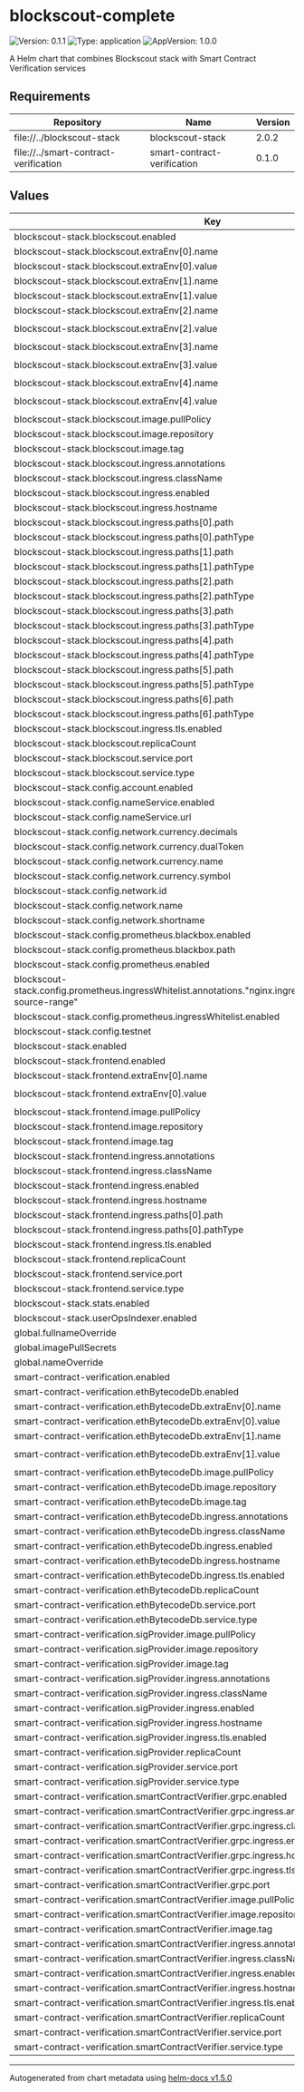 # blockscout-complete

![Version: 0.1.1](https://img.shields.io/badge/Version-0.1.1-informational?style=flat-square) ![Type: application](https://img.shields.io/badge/Type-application-informational?style=flat-square) ![AppVersion: 1.0.0](https://img.shields.io/badge/AppVersion-1.0.0-informational?style=flat-square)

A Helm chart that combines Blockscout stack with Smart Contract Verification services

## Requirements

| Repository | Name | Version |
|------------|------|---------|
| file://../blockscout-stack | blockscout-stack | 2.0.2 |
| file://../smart-contract-verification | smart-contract-verification | 0.1.0 |

## Values

| Key | Type | Default | Description |
|-----|------|---------|-------------|
| blockscout-stack.blockscout.enabled | bool | `true` |  |
| blockscout-stack.blockscout.extraEnv[0].name | string | `"VERIFY_WITH_ETHBYTECODE_DB_ENABLED"` |  |
| blockscout-stack.blockscout.extraEnv[0].value | string | `"true"` |  |
| blockscout-stack.blockscout.extraEnv[1].name | string | `"SMART_CONTRACT_VERIFIER_ENABLED"` |  |
| blockscout-stack.blockscout.extraEnv[1].value | string | `"true"` |  |
| blockscout-stack.blockscout.extraEnv[2].name | string | `"SMART_CONTRACT_VERIFIER_URL"` |  |
| blockscout-stack.blockscout.extraEnv[2].value | string | `"http://$(RELEASE_NAME)-smart-contract-verification-verifier:8050"` |  |
| blockscout-stack.blockscout.extraEnv[3].name | string | `"SMART_CONTRACT_VERIFIER_GRPC_URL"` |  |
| blockscout-stack.blockscout.extraEnv[3].value | string | `"$(RELEASE_NAME)-smart-contract-verification-verifier:8051"` |  |
| blockscout-stack.blockscout.extraEnv[4].name | string | `"ETH_BYTECODE_DB_URL"` |  |
| blockscout-stack.blockscout.extraEnv[4].value | string | `"http://$(RELEASE_NAME)-smart-contract-verification-eth-bytecode-db:8050"` |  |
| blockscout-stack.blockscout.image.pullPolicy | string | `"IfNotPresent"` |  |
| blockscout-stack.blockscout.image.repository | string | `"blockscout/blockscout"` |  |
| blockscout-stack.blockscout.image.tag | string | `"latest"` |  |
| blockscout-stack.blockscout.ingress.annotations | object | `{}` |  |
| blockscout-stack.blockscout.ingress.className | string | `"nginx"` |  |
| blockscout-stack.blockscout.ingress.enabled | bool | `true` |  |
| blockscout-stack.blockscout.ingress.hostname | string | `"blockscout.example.com"` |  |
| blockscout-stack.blockscout.ingress.paths[0].path | string | `"/api"` |  |
| blockscout-stack.blockscout.ingress.paths[0].pathType | string | `"Prefix"` |  |
| blockscout-stack.blockscout.ingress.paths[1].path | string | `"/socket"` |  |
| blockscout-stack.blockscout.ingress.paths[1].pathType | string | `"Prefix"` |  |
| blockscout-stack.blockscout.ingress.paths[2].path | string | `"/sitemap.xml"` |  |
| blockscout-stack.blockscout.ingress.paths[2].pathType | string | `"Prefix"` |  |
| blockscout-stack.blockscout.ingress.paths[3].path | string | `"/public-metrics"` |  |
| blockscout-stack.blockscout.ingress.paths[3].pathType | string | `"Prefix"` |  |
| blockscout-stack.blockscout.ingress.paths[4].path | string | `"/auth/auth0"` |  |
| blockscout-stack.blockscout.ingress.paths[4].pathType | string | `"Exact"` |  |
| blockscout-stack.blockscout.ingress.paths[5].path | string | `"/auth/auth0/callback"` |  |
| blockscout-stack.blockscout.ingress.paths[5].pathType | string | `"Exact"` |  |
| blockscout-stack.blockscout.ingress.paths[6].path | string | `"/auth/logout"` |  |
| blockscout-stack.blockscout.ingress.paths[6].pathType | string | `"Exact"` |  |
| blockscout-stack.blockscout.ingress.tls.enabled | bool | `true` |  |
| blockscout-stack.blockscout.replicaCount | int | `1` |  |
| blockscout-stack.blockscout.service.port | int | `80` |  |
| blockscout-stack.blockscout.service.type | string | `"ClusterIP"` |  |
| blockscout-stack.config.account.enabled | bool | `false` |  |
| blockscout-stack.config.nameService.enabled | bool | `false` |  |
| blockscout-stack.config.nameService.url | string | `""` |  |
| blockscout-stack.config.network.currency.decimals | int | `18` |  |
| blockscout-stack.config.network.currency.dualToken | bool | `false` |  |
| blockscout-stack.config.network.currency.name | string | `"Ether"` |  |
| blockscout-stack.config.network.currency.symbol | string | `"ETH"` |  |
| blockscout-stack.config.network.id | int | `1` |  |
| blockscout-stack.config.network.name | string | `"Ether"` |  |
| blockscout-stack.config.network.shortname | string | `"Ether"` |  |
| blockscout-stack.config.prometheus.blackbox.enabled | bool | `true` |  |
| blockscout-stack.config.prometheus.blackbox.path | string | `"/api/health"` |  |
| blockscout-stack.config.prometheus.enabled | bool | `true` |  |
| blockscout-stack.config.prometheus.ingressWhitelist.annotations."nginx.ingress.kubernetes.io/whitelist-source-range" | string | `"10.0.0.0/8,172.16.0.0/12,192.168.0.0/16"` |  |
| blockscout-stack.config.prometheus.ingressWhitelist.enabled | bool | `true` |  |
| blockscout-stack.config.testnet | bool | `false` |  |
| blockscout-stack.enabled | bool | `true` |  |
| blockscout-stack.frontend.enabled | bool | `true` |  |
| blockscout-stack.frontend.extraEnv[0].name | string | `"NEXT_PUBLIC_VERIFICATION_MICROSERVICE_URL"` |  |
| blockscout-stack.frontend.extraEnv[0].value | string | `"https://$(RELEASE_NAME)-smart-contract-verification-verifier:8050"` |  |
| blockscout-stack.frontend.image.pullPolicy | string | `"IfNotPresent"` |  |
| blockscout-stack.frontend.image.repository | string | `"ghcr.io/blockscout/frontend"` |  |
| blockscout-stack.frontend.image.tag | string | `"latest"` |  |
| blockscout-stack.frontend.ingress.annotations | object | `{}` |  |
| blockscout-stack.frontend.ingress.className | string | `"nginx"` |  |
| blockscout-stack.frontend.ingress.enabled | bool | `true` |  |
| blockscout-stack.frontend.ingress.hostname | string | `"blockscout.example.com"` |  |
| blockscout-stack.frontend.ingress.paths[0].path | string | `"/"` |  |
| blockscout-stack.frontend.ingress.paths[0].pathType | string | `"Prefix"` |  |
| blockscout-stack.frontend.ingress.tls.enabled | bool | `true` |  |
| blockscout-stack.frontend.replicaCount | int | `2` |  |
| blockscout-stack.frontend.service.port | int | `80` |  |
| blockscout-stack.frontend.service.type | string | `"ClusterIP"` |  |
| blockscout-stack.stats.enabled | bool | `false` |  |
| blockscout-stack.userOpsIndexer.enabled | bool | `false` |  |
| global.fullnameOverride | string | `""` |  |
| global.imagePullSecrets | list | `[]` |  |
| global.nameOverride | string | `""` |  |
| smart-contract-verification.enabled | bool | `true` |  |
| smart-contract-verification.ethBytecodeDb.enabled | bool | `true` |  |
| smart-contract-verification.ethBytecodeDb.extraEnv[0].name | string | `"ETH_BYTECODE_DB__SERVER__HTTP__ADDR"` |  |
| smart-contract-verification.ethBytecodeDb.extraEnv[0].value | string | `"0.0.0.0:8050"` |  |
| smart-contract-verification.ethBytecodeDb.extraEnv[1].name | string | `"ETH_BYTECODE_DB__VERIFICATION__VERIFIER_URLS__0"` |  |
| smart-contract-verification.ethBytecodeDb.extraEnv[1].value | string | `"http://$(RELEASE_NAME)-smart-contract-verification-verifier:8050"` |  |
| smart-contract-verification.ethBytecodeDb.image.pullPolicy | string | `"IfNotPresent"` |  |
| smart-contract-verification.ethBytecodeDb.image.repository | string | `"ghcr.io/blockscout/eth-bytecode-db"` |  |
| smart-contract-verification.ethBytecodeDb.image.tag | string | `"latest"` |  |
| smart-contract-verification.ethBytecodeDb.ingress.annotations | object | `{}` |  |
| smart-contract-verification.ethBytecodeDb.ingress.className | string | `"nginx"` |  |
| smart-contract-verification.ethBytecodeDb.ingress.enabled | bool | `true` |  |
| smart-contract-verification.ethBytecodeDb.ingress.hostname | string | `"bytecode-db.example.com"` |  |
| smart-contract-verification.ethBytecodeDb.ingress.tls.enabled | bool | `true` |  |
| smart-contract-verification.ethBytecodeDb.replicaCount | int | `1` |  |
| smart-contract-verification.ethBytecodeDb.service.port | int | `8050` |  |
| smart-contract-verification.ethBytecodeDb.service.type | string | `"ClusterIP"` |  |
| smart-contract-verification.sigProvider.image.pullPolicy | string | `"IfNotPresent"` |  |
| smart-contract-verification.sigProvider.image.repository | string | `"ghcr.io/blockscout/sig-provider"` |  |
| smart-contract-verification.sigProvider.image.tag | string | `"latest"` |  |
| smart-contract-verification.sigProvider.ingress.annotations | object | `{}` |  |
| smart-contract-verification.sigProvider.ingress.className | string | `"nginx"` |  |
| smart-contract-verification.sigProvider.ingress.enabled | bool | `true` |  |
| smart-contract-verification.sigProvider.ingress.hostname | string | `"sig-provider.example.com"` |  |
| smart-contract-verification.sigProvider.ingress.tls.enabled | bool | `true` |  |
| smart-contract-verification.sigProvider.replicaCount | int | `2` |  |
| smart-contract-verification.sigProvider.service.port | int | `8043` |  |
| smart-contract-verification.sigProvider.service.type | string | `"ClusterIP"` |  |
| smart-contract-verification.smartContractVerifier.grpc.enabled | bool | `true` |  |
| smart-contract-verification.smartContractVerifier.grpc.ingress.annotations | object | `{}` |  |
| smart-contract-verification.smartContractVerifier.grpc.ingress.className | string | `"nginx"` |  |
| smart-contract-verification.smartContractVerifier.grpc.ingress.enabled | bool | `true` |  |
| smart-contract-verification.smartContractVerifier.grpc.ingress.hostname | string | `"grpc-verifier.example.com"` |  |
| smart-contract-verification.smartContractVerifier.grpc.ingress.tls.enabled | bool | `true` |  |
| smart-contract-verification.smartContractVerifier.grpc.port | int | `8051` |  |
| smart-contract-verification.smartContractVerifier.image.pullPolicy | string | `"IfNotPresent"` |  |
| smart-contract-verification.smartContractVerifier.image.repository | string | `"ghcr.io/blockscout/smart-contract-verifier"` |  |
| smart-contract-verification.smartContractVerifier.image.tag | string | `"latest"` |  |
| smart-contract-verification.smartContractVerifier.ingress.annotations | object | `{}` |  |
| smart-contract-verification.smartContractVerifier.ingress.className | string | `"nginx"` |  |
| smart-contract-verification.smartContractVerifier.ingress.enabled | bool | `true` |  |
| smart-contract-verification.smartContractVerifier.ingress.hostname | string | `"verifier.example.com"` |  |
| smart-contract-verification.smartContractVerifier.ingress.tls.enabled | bool | `true` |  |
| smart-contract-verification.smartContractVerifier.replicaCount | int | `2` |  |
| smart-contract-verification.smartContractVerifier.service.port | int | `8050` |  |
| smart-contract-verification.smartContractVerifier.service.type | string | `"ClusterIP"` |  |

----------------------------------------------
Autogenerated from chart metadata using [helm-docs v1.5.0](https://github.com/norwoodj/helm-docs/releases/v1.5.0)
